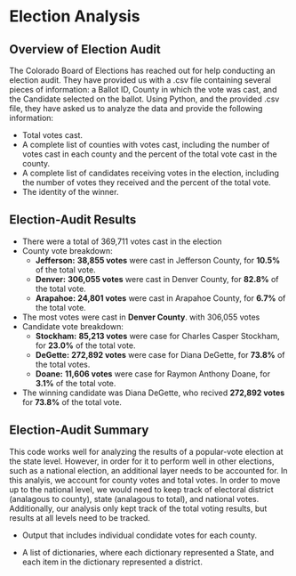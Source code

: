 # Election Analysis

## Overview of Election Audit

The Colorado Board of Elections has reached out for help conducting an election audit. They have provided us with a .csv file containing several pieces of information: a Ballot ID, County in which the vote was cast, and the Candidate selected on the ballot. Using Python, and the provided .csv file, they have asked us to analyze the data and provide the following information:

 - Total votes cast.
 - A complete list of counties with votes cast, including the number of votes cast in each county and the percent of the total vote cast in the county.
 - A complete list of candidates receiving votes in the election, including the number of votes they received and the percent of the total vote.
- The identity of the winner.

## Election-Audit Results

- There were a total of 369,711 votes cast in the election
- County vote breakdown:
    -  **Jefferson:** **38,855 votes** were cast in Jefferson County, for **10.5%** of the total vote.
    - **Denver:** **306,055 votes** were cast in Denver County, for **82.8%** of the total vote.
    - **Arapahoe:** **24,801 votes** were cast in Arapahoe County, for **6.7%** of the total vote.
- The most votes were cast in **Denver County**. with 306,055 votes
- Candidate vote breakdown:
    - **Stockham:** **85,213 votes** were case for Charles Casper Stockham, for **23.0%** of the total vote.
    - **DeGette:** **272,892 votes** were case for Diana DeGette, for **73.8%** of the total votes.
    - **Doane:** **11,606 votes** were case for Raymon Anthony Doane, for **3.1%** of the total vote.
- The winning candidate was Diana DeGette, who recived **272,892 votes** for **73.8%** of the total vote.

## Election-Audit Summary

This code works well for analyzing the results of a popular-vote election at the state level. However, in order for it to perform well in other elections, such as a national election, an additional layer needs to be accounted for. In this analyis, we account for county votes and total votes. In order to move up to the national level, we would need to keep track of electoral district (analagous to county), state (analagous to total), and national votes. Additionally, our analysis only kept track of the total voting results, but results at all levels need to be tracked.

- Output that includes individual condidate votes for each county.

- A list of dictionaries, where each dictionary represented a State, and each item in the dictionary represented a district.

